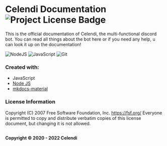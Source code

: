 # Celendi Documentation ![Project License Badge](https://img.shields.io/badge/license-GNU-brightgreen)
This is the official documentation of Celendi, the multi-functional discord bot. You can read all things about the bot here or if you need any help, u can look it up on the documentation! 

![NodeJS](https://img.shields.io/badge/node.js-6DA55F?style=for-the-badge&logo=node.js&logoColor=white) ![JavaScript](https://img.shields.io/badge/javascript-%23323330.svg?style=for-the-badge&logo=javascript&logoColor=%23F7DF1E) ![Git](https://img.shields.io/badge/git-%23F05033.svg?style=for-the-badge&logo=git&logoColor=white)

### Created with: 
  
 * JavaScript 
 * [Node JS](https://nodejs.org/en/)
 * [mkdocs-material](https://github.com/squidfunk/mkdocs-material)

### License Information
Copyright (C) 2007 Free Software Foundation, Inc. https://fsf.org/ Everyone is permitted to copy and distribute verbatim copies of this license document, but changing it is not allowed.
##
**Copyright © 2020 - 2022 Celendi**
